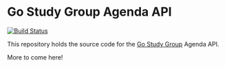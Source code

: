 # Go Study Group Agenda API

[![Build Status](https://dev.azure.com/go-study-group/agenda-api/_apis/build/status/go-study-group.agenda-api)](https://dev.azure.com/go-study-group/agenda-api/_build/latest?definitionId=1)

This repository holds the source code for the 
[Go Study Group](https://gophersource.com/study-group/) Agenda API.

More to come here!
